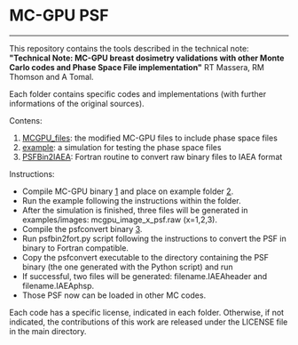 # MC-GPU PSF

---


This repository contains the tools described in the technical note:
**"Technical Note: MC-GPU breast dosimetry validations with other Monte Carlo codes and Phase Space File implementation"**
RT Massera, RM Thomson and A Tomal.

Each folder contains specific codes and implementations (with further informations of the original sources).


Contens:
1. [MCGPU_files](MCGPU_files/README.md): the modified MC-GPU files to include phase space files
2. [example](example/README.md): a simulation for testing the phase space files
3. [PSFBin2IAEA](PSFBin2IAEA/README.md):  Fortran routine to convert raw binary files to IAEA format

Instructions:
- Compile MC-GPU binary [1](MCGPU_files/) and place on example folder [2](example/). 
- Run the example following the instructions within the folder.
- After the simulation is finished, three files will be generated in examples/images: mcgpu_image_x_psf.raw (x=1,2,3).
- Compile the psfconvert binary [3](PSFBin2IAEA/).
- Run psfbin2fort.py script following the instructions to convert the PSF in binary to Fortran compatible.
- Copy the psfconvert executable to the directory containing the PSF binary (the one generated with the Python script) and run
- If successful, two files will be generated: filename.IAEAheader and  filename.IAEAphsp.
- Those PSF now can be loaded in other MC codes.

Each code has a specific license, indicated in each folder. Otherwise, if not indicated, the contributions of this work are released under the LICENSE file in the main directory.
